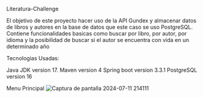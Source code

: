 Literatura-Challenge

El objetivo de este proyecto hacer uso de la API Gundex y almacenar datos de libros y autores en la base de datos que este caso se uso PostgreSQL.
Contiene funcionalidades basicas como buscar por libro, por autor, por idioma y la posibilidad de buscar si el autor se encuentra con vida en un determinado año

Tecnologias Usadas:

Java JDK version 17.
Maven version 4
Spring boot version 3.3.1
PostgreSQL version 16

Menu Principal
![Captura de pantalla 2024-07-11 214111](https://github.com/user-attachments/assets/927badf5-4759-4096-9fa0-fbbfb5d5d3a2)

